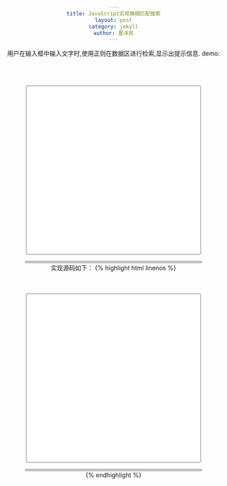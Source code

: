 ```yaml
---
title: JavaScript实现模糊匹配搜索
layout: post
category: jekyll
author: 夏泽民
---
```

用户在输入框中输入文字时,使用正则在数据区进行检索,显示出提示信息.
demo:
<head>
    <meta charset="UTF-8">
    <title>模糊查询</title>
</head>
<body>

<form action="" method="post"> 
<input type="text" id='txt' />
<!-- 搜索框 -->  
</form>
<!-- 模糊查询结果显示框 -->
<div id="msg"></div>

<!-- 查询数据 -->
<div id="datas">
城市,北京市,海淀区,东城区,西城区,宣武区,丰台区,朝阳区,崇文区,大兴区,石景山区,门头沟区,房山区,通州区,顺义区,怀柔区,昌平区,平谷区,密云县,延庆县,天津市,和平区,河西区,河北区,河东区,南开区,红桥区,北辰区,津南区,武清区,塘沽区,西青区,汉沽区,大港区,宝坻区,东丽区,蓟县,静海县,宁河县 ,上海,黄浦区,卢湾区,徐汇区,长宁区,静安区,普陀区,闸北区,杨浦区,虹口区,闵行区,宝山区,嘉定区,浦东新区,金山区,松江区,青浦区,南汇区,奉贤区,崇明县 ,重庆,渝中区,大渡口区,江北区,沙坪坝区,九龙坡区,南岸区,北碚区,万盛区,双桥区,渝北区,巴南区,万州区,涪陵区,黔江区,长寿区,江津区,永川区,南川区,綦江县,潼南县,铜梁县,大足县,荣昌县,璧山县,垫江县,武隆县,丰都县,城口县,梁平县,开县,巫溪县,巫山县,奉节县,云阳县,忠县,石柱土家族自治县,彭水苗族土家族自治县,酉阳苗族自治县,秀山土家族苗族自治县,新疆维吾尔自治区,乌鲁木齐,克拉玛依,石河子,阿拉尔市,图木舒克,五家渠,哈密,吐鲁番,阿克苏,喀什,和田,伊宁,塔城,阿勒泰,奎屯,博乐,昌吉,阜康,库尔勒,阿图什,乌苏 ,西藏自治区,拉萨,日喀则,宁夏回族自治区,银川,石嘴山,吴忠,固原,中卫,青铜峡市,灵武市,内蒙古自治区,呼和浩特,包头,乌海,赤峰,通辽,鄂尔多斯,呼伦贝尔,巴彦淖尔,乌兰察布,霍林郭勒市,满洲里市,牙克石市,扎兰屯市,根河市,额尔古纳市,丰镇市,锡林浩特市,二连浩特市,乌兰浩特市,阿尔山市 ,广西,南宁,柳州,桂林,梧州,北海,崇左,来宾,贺州,玉林,百色,河池,钦州,防城港,贵港,岑溪,凭祥,合山,北流,宜州,东兴,桂平,黑龙江,哈尔滨,大庆,齐齐哈尔,佳木斯,鸡西,鹤岗,双鸭山,牡丹江,伊春,七台河,黑河,绥化 加格达奇,五常,双城,尚志,纳河,虎林,密山,铁力,同江,富锦,绥芬河,海林,宁安,穆林,北安,五大连池,肇东,海伦,安达,吉林,长春,吉林,四平,辽源,通化,白山,松原,白城,九台市,榆树市,德惠市,舒兰市,桦甸市,蛟河市,磐石市,公主岭市,双辽市,梅河口市,集安市,临江市,大安市,洮南市,延吉市,图们市,敦化市,龙井市,珲春市,和龙市,辽宁,沈阳,大连,金州,鞍山,抚顺,本溪,丹东,锦州,营口,阜新,辽阳,盘锦,铁岭,朝阳,葫芦岛,新民,瓦房店,普兰,庄河,海城,东港,凤城,凌海,北镇,大石桥,盖州,灯塔,调兵山,开原,凌源,北票,兴城 ,河北,石家庄,唐山,邯郸,秦皇岛,保定,张家口,承德,廊坊,沧州,衡水,邢台,辛集市,藁城市,晋州市,新乐市,鹿泉市,遵化市,迁安市,武安市,南宫市,沙河市,涿州市,固安..定州市,安国市,高碑店市,泊头市,任丘市,黄骅市,河间市,霸州市,三河市,冀州市,深州市,山东,济南,青岛,淄博,枣庄,东营,烟台,潍坊,济宁,泰安,威海,日照,莱芜,临沂,德州,聊城,菏泽,滨州,章丘,胶南,胶州,平度,莱西,即墨,滕州,龙口,莱阳,莱州,招远,蓬莱,栖霞,海阳,青州,诸城,安丘,高密,昌邑,兖州,曲阜,邹城,乳山,文登,荣成,乐陵,临清,禹城,江苏,南京,镇江,常州,无锡,苏州,徐州,连云港,淮安,盐城,扬州,泰州,南通,宿迁,江阴市,宜兴市,邳州市,新沂市,金坛市,溧阳市,常熟市,张家港市,太仓市,昆山市,吴江市,如皋市,通州市,海门市,启东市,东台市,大丰市,高邮市,江都市,仪征市,丹阳市,扬中市,句容市,泰兴市,姜堰市,靖江市,兴化市,安徽,合肥,蚌埠,芜湖,淮南,亳州,阜阳,淮北,宿州,滁州,安庆,巢湖,马鞍山,宣城,黄山,池州,铜陵,界首,天长,明光,桐城,宁国,浙江,杭州,嘉兴,湖州,宁波,金华,温州,丽水,绍兴,衢州,舟山,台州,建德市,富阳市,临安市,余姚市,慈溪市,奉化市,瑞安市,乐清市,海宁市,平湖市,桐乡市,诸暨市,上虞市,嵊州市,兰溪市,义乌市,东阳市,永康市,江山市,临海市,温岭市,龙泉市,福建,福州,厦门,泉州,三明,南平,漳州,莆田,宁德,龙岩,福清市,长乐市,永安市,石狮市,晋江市,南安市,龙海市,邵武市,武夷山,建瓯市,建阳市,漳平市,福安市,福鼎市,广东,广州,深圳,汕头,惠州,珠海,揭阳,佛山,河源,阳江,茂名,湛江,梅州,肇庆,韶关,潮州,东莞,中山,清远,江门,汕尾,云浮,增城市,从化市,乐昌市,南雄市,台山市,开平市,鹤山市,恩平市,廉江市,雷州市 吴川市,高州市,化州市,高要市,四会市,兴宁市,陆丰市,阳春市,英德市,连州市,普宁市,罗定市,海南,海口,三亚,琼海,文昌,万宁,五指山,儋州,东方,云南,昆明,曲靖,玉溪,保山,昭通,丽江,普洱,临沧,安宁市,宣威市,个旧市,开远市,景洪市,楚雄市,大理市,潞西市,瑞丽市,贵州,贵阳,六盘水,遵义,安顺,清镇市,赤水市,仁怀市,铜仁市,毕节市,兴义市,凯里市,都匀市,福泉市,四川,成都,绵阳,德阳,广元,自贡,攀枝花,乐山,南充,内江,遂宁,广安,泸州,达州,眉山,宜宾,雅安,资阳,都江堰市,彭州市,邛崃市,崇州市,广汉市,什邡市,绵竹市,江油市,峨眉山市,阆中市,华蓥市,万源市,简阳市,西昌市,湖南,长沙,株洲,湘潭,衡阳,岳阳,郴州,永州,邵阳,怀化,常德,益阳,张家界,娄底,浏阳市,醴陵市,湘乡市,韶山市,耒阳市,常宁市,武冈市,临湘市,汨罗市,津市市,沅江市,资兴市,洪江市,冷水江市,涟源市,吉首市,武汉,襄樊,宜昌,黄石,鄂州,随州,荆州,荆门,十堰,孝感,黄冈,咸宁,大冶市,丹江口市,洪湖市,石首市,松滋市,宜都市,当阳市,枝江市,老河口市,枣阳市,宜城市,钟祥市,应城市,安陆市,汉川市,麻城市,武穴市,赤壁市,广水市,仙桃市,天门市,潜江市,恩施市,利川市,河南,郑州,洛阳,开封,漯河,安阳,新乡,周口,三门峡,焦作,平顶山,信阳,南阳,鹤壁,濮阳,许昌,商丘,驻马店,巩义市,新郑市,新密市,登封市,荥阳市,偃师市,汝州市,舞钢市,林州市,卫辉市,辉县市,沁阳市,孟州市,禹州市,长葛市,义马市,灵宝市,邓州市,永城市,项城市,济源市,山西,太原,大同,忻州,阳泉,长治,晋城,朔州,晋中,运城,临汾,吕梁,古交,潞城,高平,介休,永济,河津,原平,侯马,霍州,孝义,汾阳,陕西,西安,咸阳,铜川,延安,宝鸡,渭南,汉中,安康,商洛,榆林,兴平市,韩城市,华阴市,甘肃,兰州,天水,平凉,酒泉,嘉峪关,金昌,白银,武威,张掖,庆阳,定西,陇南,玉门市,敦煌市,临夏市,合作市,青海,西宁,格尔木,德令哈,江西,南昌,九江,赣州,吉安,鹰潭,上饶,萍乡,景德镇,新余,宜春,抚州,乐平市,瑞昌市,贵溪市,瑞金市,南康市,井冈山市,丰城市,樟树市,高安市,德兴市,台湾,台北,台中,基隆,高雄,台南,新竹,嘉义,板桥市,宜兰市,竹北市,桃园市,苗栗市,丰原市,彰化市,南投市,太保市,斗六市,新营市,凤山市,屏东市,台东市,花莲市,马公市 ,特别行政区,香港：中西区,东区,九龙城区,观塘区,南区,深水埗区,黄大仙区,湾仔区,油尖旺区,离岛区,葵青区,北区,西贡区,沙田区,屯门区,大埔区,荃湾区,元朗区,澳门：花地玛堂区,圣安多尼堂区（花王堂区）,望德堂区,大堂区,风顺堂区（圣老楞佐堂区）,离岛,氹仔,路环,
</div>  
<script type="text/javascript">  
    function handle(){  
        var data = datas.split(",");
        var word = document.getElementById('txt').value;
        var value = "";
        for(var i = 1;i < data.length;i++){
            if(word!="" && data[i].match(word+".*") != null){
                value += "<a onclick=add('"+ data[i] +"') href='#'>" + data[i] + "</a><br/>";
            }
        }       
        document.getElementById('msg').innerHTML=value;
    } 
    function add(city){
        document.getElementById('txt').value=city;
    }
    //firefox下检测状态改变只能用oninput,且需要用addEventListener来注册事件。   
    if(/msie/i.test(navigator.userAgent))    //ie浏览器   
        {document.getElementById('txt').onpropertychange=handle   
    } else{//非ie浏览器，比如Firefox   
        document.getElementById('txt').addEventListener("input",handle,false);   
    }
    var datas = document.getElementById('datas').innerHTML;

</script>  

</body>
</html>
实现源码如下：
<!-- more -->
{% highlight html linenos %}<head><meta charset="UTF-8"><title>模糊查询</title>
<style type="text/css">
    body{
        text-align:center;
    }
    #datas{
        display:none;
    }
    #txt{
        font-size:300%;
        width:80%;
        height:10%;
        margin-top:10%;
    }
    #msg{
        margin:0 auto;
        text-align:left;
        width:80%;
        border: medium solid #C0C0C0; 
    }
</style>
</head>
<body>
<form action="" method="post">
<!-- 搜索框 -->   
<input type="text" id='txt' />
</form>
<!-- 模糊查询结果显示框 -->
<div id="msg"></div>
<!-- 查询数据 -->
<div id="datas">
城市,北京市,海淀区,东城区,西城区,宣武区,丰台区,朝阳区,崇文区,大兴区,石景山区,门头沟区,房山区,通州区,顺义区,怀柔区,昌平区,平谷区,密云县,延庆县,天津市,和平区,河西区,河北区,河东区,南开区,红桥区,北辰区,津南区,武清区,塘沽区,西青区,汉沽区,大港区,宝坻区,东丽区,蓟县,静海县,宁河县 ,上海,黄浦区,卢湾区,徐汇区,长宁区,静安区,普陀区,闸北区,杨浦区,虹口区,闵行区,宝山区,嘉定区,浦东新区,金山区,松江区,青浦区,南汇区,奉贤区,崇明县 ,重庆,渝中区,大渡口区,江北区,沙坪坝区,九龙坡区,南岸区,北碚区,万盛区,双桥区,渝北区,巴南区,万州区,涪陵区,黔江区,长寿区,江津区,永川区,南川区,綦江县,潼南县,铜梁县,大足县,荣昌县,璧山县,垫江县,武隆县,丰都县,城口县,梁平县,开县,巫溪县,巫山县,奉节县,云阳县,忠县,石柱土家族自治县,彭水苗族土家族自治县,酉阳苗族自治县,秀山土家族苗族自治县,新疆维吾尔自治区,乌鲁木齐,克拉玛依,石河子,阿拉尔市,图木舒克,五家渠,哈密,吐鲁番,阿克苏,喀什,和田,伊宁,塔城,阿勒泰,奎屯,博乐,昌吉,阜康,库尔勒,阿图什,乌苏 ,西藏自治区,拉萨,日喀则,宁夏回族自治区,银川,石嘴山,吴忠,固原,中卫,青铜峡市,灵武市,内蒙古自治区,呼和浩特,包头,乌海,赤峰,通辽,鄂尔多斯,呼伦贝尔,巴彦淖尔,乌兰察布,霍林郭勒市,满洲里市,牙克石市,扎兰屯市,根河市,额尔古纳市,丰镇市,锡林浩特市,二连浩特市,乌兰浩特市,阿尔山市 ,广西,南宁,柳州,桂林,梧州,北海,崇左,来宾,贺州,玉林,百色,河池,钦州,防城港,贵港,岑溪,凭祥,合山,北流,宜州,东兴,桂平,黑龙江,哈尔滨,大庆,齐齐哈尔,佳木斯,鸡西,鹤岗,双鸭山,牡丹江,伊春,七台河,黑河,绥化 加格达奇,五常,双城,尚志,纳河,虎林,密山,铁力,同江,富锦,绥芬河,海林,宁安,穆林,北安,五大连池,肇东,海伦,安达,吉林,长春,吉林,四平,辽源,通化,白山,松原,白城,九台市,榆树市,德惠市,舒兰市,桦甸市,蛟河市,磐石市,公主岭市,双辽市,梅河口市,集安市,临江市,大安市,洮南市,延吉市,图们市,敦化市,龙井市,珲春市,和龙市,辽宁,沈阳,大连,金州,鞍山,抚顺,本溪,丹东,锦州,营口,阜新,辽阳,盘锦,铁岭,朝阳,葫芦岛,新民,瓦房店,普兰,庄河,海城,东港,凤城,凌海,北镇,大石桥,盖州,灯塔,调兵山,开原,凌源,北票,兴城 ,河北,石家庄,唐山,邯郸,秦皇岛,保定,张家口,承德,廊坊,沧州,衡水,邢台,辛集市,藁城市,晋州市,新乐市,鹿泉市,遵化市,迁安市,武安市,南宫市,沙河市,涿州市,固安..定州市,安国市,高碑店市,泊头市,任丘市,黄骅市,河间市,霸州市,三河市,冀州市,深州市,山东,济南,青岛,淄博,枣庄,东营,烟台,潍坊,济宁,泰安,威海,日照,莱芜,临沂,德州,聊城,菏泽,滨州,章丘,胶南,胶州,平度,莱西,即墨,滕州,龙口,莱阳,莱州,招远,蓬莱,栖霞,海阳,青州,诸城,安丘,高密,昌邑,兖州,曲阜,邹城,乳山,文登,荣成,乐陵,临清,禹城,江苏,南京,镇江,常州,无锡,苏州,徐州,连云港,淮安,盐城,扬州,泰州,南通,宿迁,江阴市,宜兴市,邳州市,新沂市,金坛市,溧阳市,常熟市,张家港市,太仓市,昆山市,吴江市,如皋市,通州市,海门市,启东市,东台市,大丰市,高邮市,江都市,仪征市,丹阳市,扬中市,句容市,泰兴市,姜堰市,靖江市,兴化市,安徽,合肥,蚌埠,芜湖,淮南,亳州,阜阳,淮北,宿州,滁州,安庆,巢湖,马鞍山,宣城,黄山,池州,铜陵,界首,天长,明光,桐城,宁国,浙江,杭州,嘉兴,湖州,宁波,金华,温州,丽水,绍兴,衢州,舟山,台州,建德市,富阳市,临安市,余姚市,慈溪市,奉化市,瑞安市,乐清市,海宁市,平湖市,桐乡市,诸暨市,上虞市,嵊州市,兰溪市,义乌市,东阳市,永康市,江山市,临海市,温岭市,龙泉市,福建,福州,厦门,泉州,三明,南平,漳州,莆田,宁德,龙岩,福清市,长乐市,永安市,石狮市,晋江市,南安市,龙海市,邵武市,武夷山,建瓯市,建阳市,漳平市,福安市,福鼎市,广东,广州,深圳,汕头,惠州,珠海,揭阳,佛山,河源,阳江,茂名,湛江,梅州,肇庆,韶关,潮州,东莞,中山,清远,江门,汕尾,云浮,增城市,从化市,乐昌市,南雄市,台山市,开平市,鹤山市,恩平市,廉江市,雷州市 吴川市,高州市,化州市,高要市,四会市,兴宁市,陆丰市,阳春市,英德市,连州市,普宁市,罗定市,海南,海口,三亚,琼海,文昌,万宁,五指山,儋州,东方,云南,昆明,曲靖,玉溪,保山,昭通,丽江,普洱,临沧,安宁市,宣威市,个旧市,开远市,景洪市,楚雄市,大理市,潞西市,瑞丽市,贵州,贵阳,六盘水,遵义,安顺,清镇市,赤水市,仁怀市,铜仁市,毕节市,兴义市,凯里市,都匀市,福泉市,四川,成都,绵阳,德阳,广元,自贡,攀枝花,乐山,南充,内江,遂宁,广安,泸州,达州,眉山,宜宾,雅安,资阳,都江堰市,彭州市,邛崃市,崇州市,广汉市,什邡市,绵竹市,江油市,峨眉山市,阆中市,华蓥市,万源市,简阳市,西昌市,湖南,长沙,株洲,湘潭,衡阳,岳阳,郴州,永州,邵阳,怀化,常德,益阳,张家界,娄底,浏阳市,醴陵市,湘乡市,韶山市,耒阳市,常宁市,武冈市,临湘市,汨罗市,津市市,沅江市,资兴市,洪江市,冷水江市,涟源市,吉首市,武汉,襄樊,宜昌,黄石,鄂州,随州,荆州,荆门,十堰,孝感,黄冈,咸宁,大冶市,丹江口市,洪湖市,石首市,松滋市,宜都市,当阳市,枝江市,老河口市,枣阳市,宜城市,钟祥市,应城市,安陆市,汉川市,麻城市,武穴市,赤壁市,广水市,仙桃市,天门市,潜江市,恩施市,利川市,河南,郑州,洛阳,开封,漯河,安阳,新乡,周口,三门峡,焦作,平顶山,信阳,南阳,鹤壁,濮阳,许昌,商丘,驻马店,巩义市,新郑市,新密市,登封市,荥阳市,偃师市,汝州市,舞钢市,林州市,卫辉市,辉县市,沁阳市,孟州市,禹州市,长葛市,义马市,灵宝市,邓州市,永城市,项城市,济源市,山西,太原,大同,忻州,阳泉,长治,晋城,朔州,晋中,运城,临汾,吕梁,古交,潞城,高平,介休,永济,河津,原平,侯马,霍州,孝义,汾阳,陕西,西安,咸阳,铜川,延安,宝鸡,渭南,汉中,安康,商洛,榆林,兴平市,韩城市,华阴市,甘肃,兰州,天水,平凉,酒泉,嘉峪关,金昌,白银,武威,张掖,庆阳,定西,陇南,玉门市,敦煌市,临夏市,合作市,青海,西宁,格尔木,德令哈,江西,南昌,九江,赣州,吉安,鹰潭,上饶,萍乡,景德镇,新余,宜春,抚州,乐平市,瑞昌市,贵溪市,瑞金市,南康市,井冈山市,丰城市,樟树市,高安市,德兴市,台湾,台北,台中,基隆,高雄,台南,新竹,嘉义,板桥市,宜兰市,竹北市,桃园市,苗栗市,丰原市,彰化市,南投市,太保市,斗六市,新营市,凤山市,屏东市,台东市,花莲市,马公市 ,特别行政区,香港：中西区,东区,九龙城区,观塘区,南区,深水埗区,黄大仙区,湾仔区,油尖旺区,离岛区,葵青区,北区,西贡区,沙田区,屯门区,大埔区,荃湾区,元朗区,澳门：花地玛堂区,圣安多尼堂区（花王堂区）,望德堂区,大堂区,风顺堂区（圣老楞佐堂区）,离岛,氹仔,路环,
</div>  
<script type="text/javascript">  
    function handle(){  
        var data = datas.split(",");
        var word = document.getElementById('txt').value;
        var value = "";
        for(var i = 1;i < data.length;i++){
            if(word!="" && data[i].match(word+".*") != null){
                value += "<a onclick=add('"+ data[i] +"') href='#'>" + data[i] + "</a><br/>";
            }
        }       
        document.getElementById('msg').innerHTML=value;
    } 
    function add(city){
        document.getElementById('txt').value=city;
    }
    //firefox下检测状态改变只能用oninput,且需要用addEventListener来注册事件。   
    if(/msie/i.test(navigator.userAgent))    //ie浏览器   
        {document.getElementById('txt').onpropertychange=handle   
    } else{//非ie浏览器，比如Firefox   
        document.getElementById('txt').addEventListener("input",handle,false);   
    }
    var datas = document.getElementById('datas').innerHTML;
</script>  
</body>
</html>{% endhighlight %}
